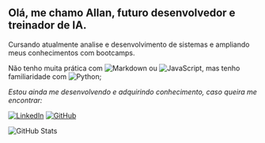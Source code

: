 ## Olá, me chamo Allan, futuro desenvolvedor e treinador de IA.


Cursando atualmente analise e desenvolvimento de sistemas e ampliando meus conhecimentos com bootcamps.


Não tenho muita prática com ![Markdown](https://img.shields.io/badge/Markdown-000?style=for-the-badge&logo=markdown) ou ![JavaScript](https://img.shields.io/badge/JavaScript-F7DF1E?style=for-the-badge&logo=javascript&logoColor=black), mas tenho familiaridade com ![Python](https://img.shields.io/badge/python-3670A0?style=for-the-badge&logo=python&logoColor=ffdd54);


*Estou ainda me desenvolvendo e adquirindo conhecimento, caso queira me encontrar:*


[![LinkedIn](https://img.shields.io/badge/LinkedIn-0077B5?style=for-the-badge&logo=linkedin&logoColor=white)](https://www.linkedin.com/in/allanbrcordeiro/)
[![GitHub](https://img.shields.io/badge/GitHub-100000?style=for-the-badge&logo=github&logoColor=white)](https://github.com/allanbrcordeiro)

![GitHub Stats](https://github-readme-stats.vercel.app/api?username=allanbrcordeiro&theme=transparent&bg_color=000&border_color=30A3DC&show_icons=true&icon_color=30A3DC&title_color=E94D5F&text_color=FFF)
